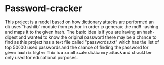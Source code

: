 # Password-cracker
This project is a model based on how dictionary attacks are performed an dit uses "hashlib" module from python in order to generate the md5 hashing and maps it to the given hash.
The basic idea is if you are having an hash-digest and wanted to know the original password there may be a chance to find as this project has a text file called "passwords.txt" which has the list of top 50000 used passwords and the chance of finding the password for given hash is higher
This is a small scale dictionary attack and should be only used for educational purposes.
